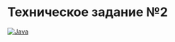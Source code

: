 # Техническое задание №2

[![Java](https://github.com/araplatonov/tz2/actions/workflows/github-actions.yml/badge.svg)](https://github.com/ellanta/tp_bi237_tz2/actions/workflows/github-actions.yml)